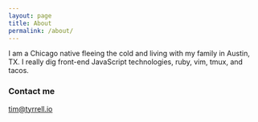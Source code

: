 ```yaml
---
layout: page
title: About
permalink: /about/
---
```


I am a Chicago native fleeing the cold and living with my family in Austin, TX. I really dig front-end JavaScript technologies, ruby, vim, tmux, and tacos.

### Contact me

[tim@tyrrell.io](mailto:tim@tyrrell.io)
